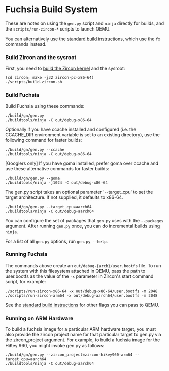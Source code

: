 # Fuchsia Build System

These are notes on using the `gen.py` script and `ninja` directly for builds,
and the `scripts/run-zircon-*` scripts to launch QEMU.

You can alternatively use the [standard build instructions](https://fuchsia.googlesource.com/docs/+/master/getting_started.md#Setup-Build-Environment),
which use the `fx` commands instead.

### Build Zircon and the sysroot

First, you need to
[build the Zircon kernel](https://fuchsia.googlesource.com/zircon/+/master/docs/getting_started.md)
and the sysroot:

```
(cd zircon; make -j32 zircon-pc-x86-64)
./scripts/build-zircon.sh
```

### Build Fuchsia

Build Fuchsia using these commands:

```
./build/gn/gen.py
./buildtools/ninja -C out/debug-x86-64
```

Optionally if you have ccache installed and configured (i.e. the CCACHE_DIR
environment variable is set to an existing directory), use the following command
for faster builds:

```
./build/gn/gen.py --ccache
./buildtools/ninja -C out/debug-x86-64
```

[Googlers only] If you have goma installed, prefer goma over ccache and use
these alternative commands for faster builds:

```
./build/gn/gen.py --goma
./buildtools/ninja -j1024 -C out/debug-x86-64
```

The gen.py script takes an optional parameter '--target\_cpu' to set the target
architecture. If not supplied, it defaults to x86-64.

```
./build/gn/gen.py --target_cpu=aarch64
./buildtools/ninja -C out/debug-aarch64
```

You can configure the set of packages that `gen.py` uses with the `--packages`
argument. After running `gen.py` once, you can do incremental builds using
`ninja`.

For a list of all `gen.py` options, run `gen.py --help`.

### Running Fuchsia

The commands above create an `out/debug-{arch}/user.bootfs` file. To run the
system with this filesystem attached in QEMU, pass the path to user.bootfs as
the value of the `-x` parameter in Zircon's start command script, for example:

```
./scripts/run-zircon-x86-64 -x out/debug-x86-64/user.bootfs -m 2048
./scripts/run-zircon-arm64 -x out/debug-aarch64/user.bootfs -m 2048
```

See the [standard build instructions](https://fuchsia.googlesource.com/docs/+/master/getting_started.md#Boot-from-QEMU)
for other flags you can pass to QEMU.

[zircon]: https://fuchsia.googlesource.com/zircon/+/HEAD/docs/getting_started.md "Zircon"


### Running on ARM Hardware

To build a fuchsia image for a particular ARM hardware target, you must also
provide the zircon project name for that particular target to gen.py via the
zircon_project argument. For example, to build a fuchsia image for the
HiKey 960, you might invoke gen.py as follows:

```
./build/gn/gen.py --zircon_project=zircon-hikey960-arm64 --target_cpu=aarch64
./buildtools/ninja -C out/debug-aarch64
```
